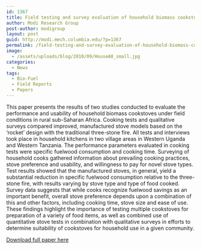 ```yaml
---
id: 1367
title: Field testing and survey evaluation of household biomass cookstoves in rural sub-Saharan Africa
author: Modi Research Group
post-author: modigroup
layout: post
guid: http://modi.mech.columbia.edu/?p=1367
permalink: /field-testing-and-survey-evaluation-of-household-biomass-cookstoves-in-rural-sub-saharan-africa/
image:
  - /assets/uploads/blog/2010/09/HouseA8_small.jpg
categories:
  - News
tags:
  - Bio-Fuel
  - Field Reports
  - Papers
---
```

This paper presents the results of two studies conducted to evaluate the performance and usability of household biomass cookstoves under field conditions in rural sub-Saharan Africa. Cooking tests and qualitative surveys compared improved, manufactured stove models based on the ‘rocket’ design with the traditional three-stone fire. All tests and interviews took place in household kitchens in two village areas in Western Uganda and Western Tanzania. The performance parameters evaluated in cooking tests were specific fuelwood consumption and cooking time. Surveying of household cooks gathered information about prevailing cooking practices, stove preference and usability, and willingness to pay for novel stove types. Test results showed that the manufactured stoves, in general, yield a substantial reduction in specific fuelwood consumption relative to the three-stone fire, with results varying by stove type and type of food cooked. Survey data suggests that while cooks recognize fuelwood savings as an important benefit, overall stove preference depends upon a combination of this and other factors, including cooking time, stove size and ease of use. These findings highlight the importance of testing multiple cookstoves for preparation of a variety of food items, as well as combined use of quantitative stove tests in combination with qualitative surveys in efforts to determine suitability of cookstoves for household use in a given community. 

[Download full paper here][1]

 [1]: /assets/uploads/blog/2013/04/Adkins_HHstovepaper_9-28-10.pdf
